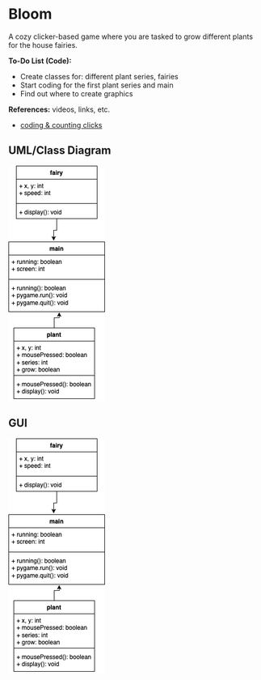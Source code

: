 # Bloom

A cozy clicker-based game where you are tasked to grow different plants for the house fairies.

**To-Do List (Code):**
- Create classes for: different plant series, fairies
- Start coding for the first plant series and main
- Find out where to create graphics

**References:** videos, links, etc.
- [coding & counting clicks](https://www.youtube.com/watch?v=jXx3acg34S0)

## UML/Class Diagram
![UML](https://github.com/emmitan/IndividualProject/blob/main/images/UMLupdate.png?raw=true)

## GUI
![GUI](https://github.com/emmitan/IndividualProject/blob/main/images/UMLupdate.png?raw=true)
